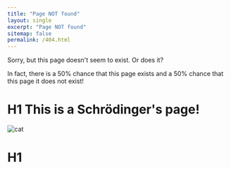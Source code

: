 ```yaml
---
title: "Page NOT found"
layout: single
excerpt: "Page NOT found"
sitemap: false
permalink: /404.html
---
```


Sorry, but this page doesn't seem to exist. Or does it?

In fact, there is a 50% chance that this page exists and a 50% chance that this page it does not exist!

# H1 This is a Schrödinger's page!

<img src="{{ site.url }}{{ site.baseurl }}/images/GitHub-Mark.png" alt="cat">

# H1 <div id="text"></div>

<script>
var y = Math.floor((Math.random() * 2) + 1);
var greet;


if (y == 1) {
  greet = "The page is LIVE!";
} else  {
  greet = "The page is DEAD!";
}
</script>

<script>
document.getElementById("text").innerHTML = greet;

</script>
